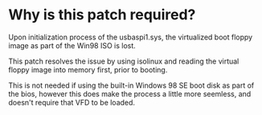 # Why is this patch required?

Upon initialization process of the usbaspi1.sys, the virtualized boot floppy image as part of the Win98 ISO is lost. 

This patch resolves the issue by using isolinux and reading the virtual floppy image into memory first, prior to booting. 

This is not needed if using the built-in Windows 98 SE boot disk as part of the bios, however this does make the process a little more seemless, and doesn't require that VFD to be loaded.
